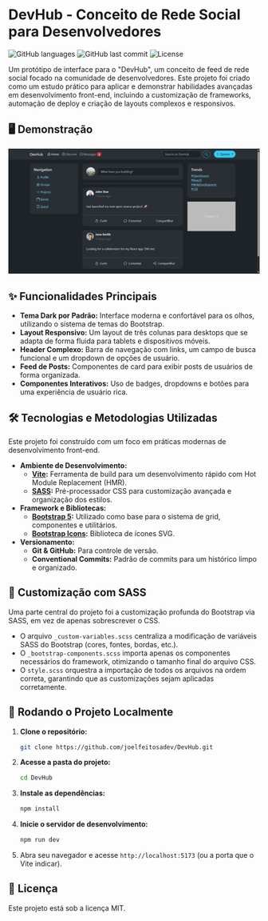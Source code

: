 # DevHub - Conceito de Rede Social para Desenvolvedores

![GitHub languages](https://img.shields.io/github/languages/top/joelfeitosadev/DevHub?style=flat-square)
![GitHub last commit](https://img.shields.io/github/last-commit/joelfeitosadev/DevHub?style=flat-square)
![License](https://img.shields.io/github/license/joelfeitosadev/DevHub?style=flat-square)

Um protótipo de interface para o "DevHub", um conceito de feed de rede social focado na comunidade de desenvolvedores. Este projeto foi criado como um estudo prático para aplicar e demonstrar habilidades avançadas em desenvolvimento front-end, incluindo a customização de frameworks, automação de deploy e criação de layouts complexos e responsivos.


## 🖥️ Demonstração

![Screenshot do DevHub](screenshot.png)

## ✨ Funcionalidades Principais

* **Tema Dark por Padrão:** Interface moderna e confortável para os olhos, utilizando o sistema de temas do Bootstrap.
* **Layout Responsivo:** Um layout de três colunas para desktops que se adapta de forma fluida para tablets e dispositivos móveis.
* **Header Complexo:** Barra de navegação com links, um campo de busca funcional e um dropdown de opções de usuário.
* **Feed de Posts:** Componentes de card para exibir posts de usuários de forma organizada.
* **Componentes Interativos:** Uso de badges, dropdowns e botões para uma experiência de usuário rica.

## 🛠️ Tecnologias e Metodologias Utilizadas

Este projeto foi construído com um foco em práticas modernas de desenvolvimento front-end.

* **Ambiente de Desenvolvimento:**
    * **[Vite](https://vitejs.dev/):** Ferramenta de build para um desenvolvimento rápido com Hot Module Replacement (HMR).
    * **[SASS](https://sass-lang.com/):** Pré-processador CSS para customização avançada e organização dos estilos.
* **Framework e Bibliotecas:**
    * **[Bootstrap 5](https://getbootstrap.com/):** Utilizado como base para o sistema de grid, componentes e utilitários.
    * **[Bootstrap Icons](https://icons.getbootstrap.com/):** Biblioteca de ícones SVG.
* **Versionamento:**
    * **Git & GitHub:** Para controle de versão.
    * **Conventional Commits:** Padrão de commits para um histórico limpo e organizado.

## 🎨 Customização com SASS

Uma parte central do projeto foi a customização profunda do Bootstrap via SASS, em vez de apenas sobrescrever o CSS.

* O arquivo `_custom-variables.scss` centraliza a modificação de variáveis SASS do Bootstrap (cores, fontes, bordas, etc.).
* O `_bootstrap-components.scss` importa apenas os componentes necessários do framework, otimizando o tamanho final do arquivo CSS.
* O `style.scss` orquestra a importação de todos os arquivos na ordem correta, garantindo que as customizações sejam aplicadas corretamente.

## 🚀 Rodando o Projeto Localmente

1.  **Clone o repositório:**
    ```bash
    git clone https://github.com/joelfeitosadev/DevHub.git
    ```

2.  **Acesse a pasta do projeto:**
    ```bash
    cd DevHub
    ```

3.  **Instale as dependências:**
    ```bash
    npm install
    ```

4.  **Inicie o servidor de desenvolvimento:**
    ```bash
    npm run dev
    ```

5.  Abra seu navegador e acesse `http://localhost:5173` (ou a porta que o Vite indicar).

## 📄 Licença

Este projeto está sob a licença MIT.